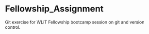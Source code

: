 # Fellowship_Assignment
Git exercise for WLiT Fellowship bootcamp session on git and version control. 
